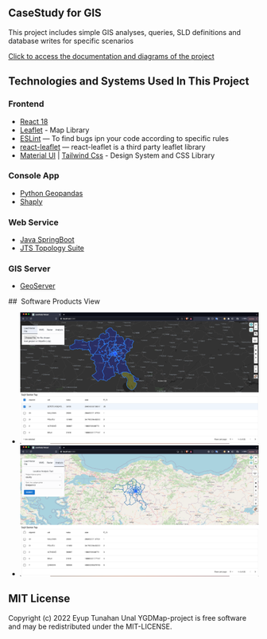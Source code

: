## CaseStudy for GIS

This project includes simple GIS analyses, queries, SLD definitions and database writes for specific scenarios

[Click to access the documentation and diagrams of the project](./document/)

## Technologies and Systems Used In This Project

### Frontend

- [React 18](https://github.com/facebook/react)
- [Leaflet](https://leafletjs.com/) - Map Library
- [ESLint](https://github.com/eslint/eslint) — To find bugs ipn your code according to specific rules
- [react-leaflet](https://react-leaflet.js.org/) — react-leaflet is a third party leaflet library
- [Material UI](https://mui.com/) | [Tailwind Css](https://tailwindcss.com/) - Design System and CSS Library

### Console App

- [Python Geopandas](https://geopandas.org/en/stable/)
- [Shaply](https://pypi.org/project/shapely/)

### Web Service

- [Java SpringBoot](https://spring.io/)
- [JTS Topology Suite](https://github.com/locationtech/jts)

### GIS Server

- [GeoServer](https://geoserver.org/)

##  Software Products View

- <img src="/document/1.png"/>
  <br>
- <img src="/document/2.png"/>

## MIT License

Copyright (c) 2022 Eyup Tunahan Unal YGDMap-project is free software and may be redistributed under the MIT-LICENSE.
